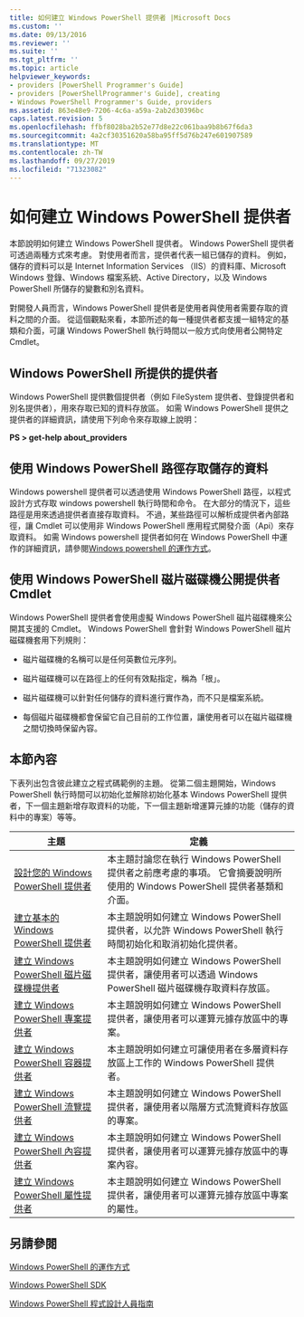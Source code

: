 ```yaml
---
title: 如何建立 Windows PowerShell 提供者 |Microsoft Docs
ms.custom: ''
ms.date: 09/13/2016
ms.reviewer: ''
ms.suite: ''
ms.tgt_pltfrm: ''
ms.topic: article
helpviewer_keywords:
- providers [PowerShell Programmer's Guide]
- providers [PowerShellProgrammer's Guide], creating
- Windows PowerShell Programmer's Guide, providers
ms.assetid: 863e48e9-7206-4c6a-a59a-2ab2d30396bc
caps.latest.revision: 5
ms.openlocfilehash: ffbf8028ba2b52e77d8e22c061baa9b8b67f6da3
ms.sourcegitcommit: 4a2cf30351620a58ba95ff5d76b247e601907589
ms.translationtype: MT
ms.contentlocale: zh-TW
ms.lasthandoff: 09/27/2019
ms.locfileid: "71323082"
---
```

# <a name="how-to-create-a-windows-powershell-provider"></a>如何建立 Windows PowerShell 提供者

本節說明如何建立 Windows PowerShell 提供者。 Windows PowerShell 提供者可透過兩種方式來考慮。 對使用者而言，提供者代表一組已儲存的資料。 例如，儲存的資料可以是 Internet Information Services （IIS）的資料庫、Microsoft Windows 登錄、Windows 檔案系統、Active Directory，以及 Windows PowerShell 所儲存的變數和別名資料。

對開發人員而言，Windows PowerShell 提供者是使用者與使用者需要存取的資料之間的介面。 從這個觀點來看，本節所述的每一種提供者都支援一組特定的基類和介面，可讓 Windows PowerShell 執行時間以一般方式向使用者公開特定 Cmdlet。

## <a name="providers-provided-by-windows-powershell"></a>Windows PowerShell 所提供的提供者

Windows PowerShell 提供數個提供者（例如 FileSystem 提供者、登錄提供者和別名提供者），用來存取已知的資料存放區。 如需 Windows PowerShell 提供之提供者的詳細資訊，請使用下列命令來存取線上說明：

**PS > get-help about_providers**

## <a name="accessing-the-stored-data-using-windows-powershell-paths"></a>使用 Windows PowerShell 路徑存取儲存的資料

Windows powershell 提供者可以透過使用 Windows PowerShell 路徑，以程式設計方式存取 windows powershell 執行時間和命令。 在大部分的情況下，這些路徑是用來透過提供者直接存取資料。 不過，某些路徑可以解析成提供者內部路徑，讓 Cmdlet 可以使用非 Windows PowerShell 應用程式開發介面（Api）來存取資料。 如需 Windows powershell 提供者如何在 Windows PowerShell 中運作的詳細資訊，請參閱[Windows powershell 的運作方式](https://msdn.microsoft.com/en-us/ced30e23-10af-4700-8933-49873bd84d58)。

## <a name="exposing-provider-cmdlets-using-windows-powershell-drives"></a>使用 Windows PowerShell 磁片磁碟機公開提供者 Cmdlet

Windows PowerShell 提供者會使用虛擬 Windows PowerShell 磁片磁碟機來公開其支援的 Cmdlet。 Windows PowerShell 會針對 Windows PowerShell 磁片磁碟機套用下列規則：

- 磁片磁碟機的名稱可以是任何英數位元序列。

- 磁片磁碟機可以在路徑上的任何有效點指定，稱為「根」。

- 磁片磁碟機可以針對任何儲存的資料進行實作為，而不只是檔案系統。

- 每個磁片磁碟機都會保留它自己目前的工作位置，讓使用者可以在磁片磁碟機之間切換時保留內容。

## <a name="in-this-section"></a>本節內容

下表列出包含彼此建立之程式碼範例的主題。 從第二個主題開始，Windows PowerShell 執行時間可以初始化並解除初始化基本 Windows PowerShell 提供者，下一個主題新增存取資料的功能，下一個主題新增運算元據的功能（儲存的資料中的專案）等等。

|主題|定義|
|-----------|----------------|
|[設計您的 Windows PowerShell 提供者](./designing-your-windows-powershell-provider.md)|本主題討論您在執行 Windows PowerShell 提供者之前應考慮的事項。 它會摘要說明所使用的 Windows PowerShell 提供者基類和介面。|
|[建立基本的 Windows PowerShell 提供者](./creating-a-basic-windows-powershell-provider.md)|本主題說明如何建立 Windows PowerShell 提供者，以允許 Windows PowerShell 執行時間初始化和取消初始化提供者。|
|[建立 Windows PowerShell 磁片磁碟機提供者](./creating-a-windows-powershell-drive-provider.md)|本主題說明如何建立 Windows PowerShell 提供者，讓使用者可以透過 Windows PowerShell 磁片磁碟機存取資料存放區。|
|[建立 Windows PowerShell 專案提供者](./creating-a-windows-powershell-item-provider.md)|本主題說明如何建立 Windows PowerShell 提供者，讓使用者可以運算元據存放區中的專案。|
|[建立 Windows PowerShell 容器提供者](./creating-a-windows-powershell-container-provider.md)|本主題說明如何建立可讓使用者在多層資料存放區上工作的 Windows PowerShell 提供者。|
|[建立 Windows PowerShell 流覽提供者](./creating-a-windows-powershell-navigation-provider.md)|本主題說明如何建立 Windows PowerShell 提供者，讓使用者以階層方式流覽資料存放區的專案。|
|[建立 Windows PowerShell 內容提供者](./creating-a-windows-powershell-content-provider.md)|本主題說明如何建立 Windows PowerShell 提供者，讓使用者可以運算元據存放區中的專案內容。|
|[建立 Windows PowerShell 屬性提供者](./creating-a-windows-powershell-property-provider.md)|本主題說明如何建立 Windows PowerShell 提供者，讓使用者可以運算元據存放區中專案的屬性。|

## <a name="see-also"></a>另請參閱

[Windows PowerShell 的運作方式](https://msdn.microsoft.com/en-us/ced30e23-10af-4700-8933-49873bd84d58)

[Windows PowerShell SDK](../windows-powershell-reference.md)

[Windows PowerShell 程式設計人員指南](./windows-powershell-programmer-s-guide.md)
